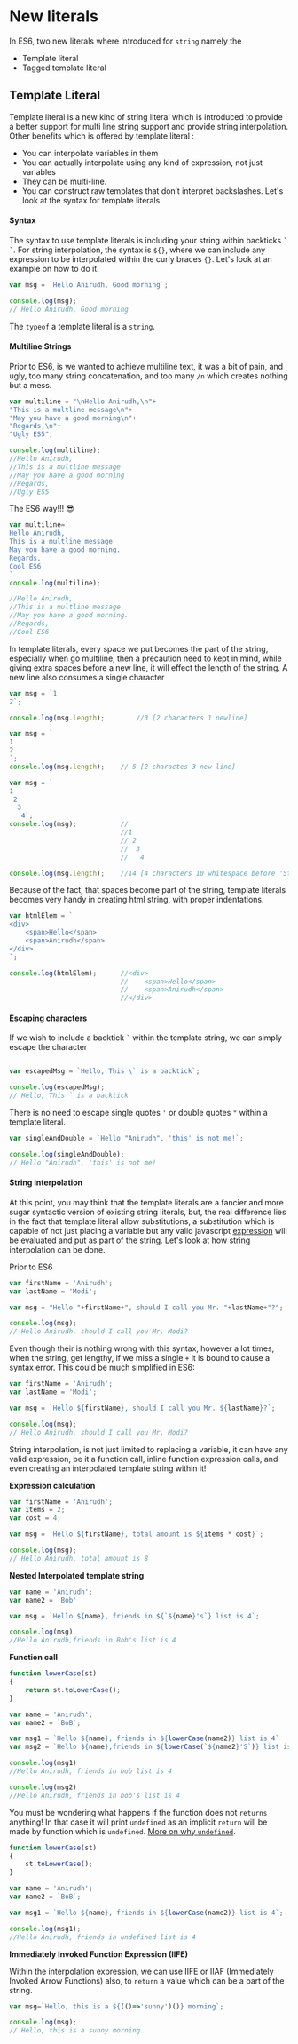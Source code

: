 
# New literals

In ES6, two new literals where introduced for `string` namely the 

* Template literal
* Tagged template literal

## Template Literal
Template literal is a new kind of string literal which is introduced to provide a better support for multi line string support and provide string interpolation. Other benefits which is offered by template literal :

* You can interpolate variables in them
* You can actually interpolate using any kind of expression, not just variables
* They can be multi-line.
* You can construct raw templates that don’t interpret backslashes.
Let's look at the syntax for template literals.

#### Syntax
The syntax to use template literals is including your string within backticks `` ` ` ``. For string interpolation, the syntax is `${}`, where we can include any expression to be interpolated within the curly braces `{}`. Let's look at an example on how to do it.

`````javascript
var msg = `Hello Anirudh, Good morning`;

console.log(msg);
// Hello Anirudh, Good morning
`````

The `typeof` a template literal is a `string`.

#### Multiline Strings
Prior to ES6, is we wanted to achieve multiline text, it was a bit of pain, and ugly, too many string concatenation, and too many `/n` which creates nothing but a mess.

````javascript
var multiline = "\nHello Anirudh,\n"+
"This is a multline message\n"+
"May you have a good morning\n"+
"Regards,\n"+
"Ugly ES5";

console.log(multiline);
//Hello Anirudh,
//This is a multline message
//May you have a good morning
//Regards,
//Ugly ES5
````

The ES6 way!!! 😎

````javascript
var multiline=`
Hello Anirudh,
This is a multline message
May you have a good morning.
Regards,
Cool ES6
`
console.log(multiline);

//Hello Anirudh,
//This is a multline message
//May you have a good morning.
//Regards,
//Cool ES6
````

In template literals, every space we put becomes the part of the string, especially when go multiline, then a precaution need to kept in mind, while giving extra spaces before a new line, it will effect the length of the string. A new line also consumes a single character

````javascript
var msg = `1
2`;

console.log(msg.length);        //3 [2 characters 1 newline]

var msg = `
1
2
`;
console.log(msg.length);    // 5 [2 charactes 3 new line]
````

````javascript
var msg = `
1
 2
  3
   4`;
console.log(msg);           //
                            //1
                            // 2 
                            //  3 
                            //   4

console.log(msg.length);    //14 [4 characters 10 whitespace before 'String'
````

Because of the fact, that spaces become part of the string, template literals becomes very handy in creating html string, with proper indentations.

````javascript
var htmlElem = `
<div>
    <span>Hello</span>
    <span>Anirudh</span>
</div>
`;

console.log(htmlElem);      //<div>
                            //    <span>Hello</span>
                            //    <span>Anirudh</span>
                            //</div>
````

#### Escaping characters

If we wish to include a backtick `` ` `` within the template string, we can simply escape the character

````javascript

var escapedMsg = `Hello, This \` is a backtick`;

console.log(escapedMsg);
// Hello, This ` is a backtick
````

There is no need to escape single quotes `'` or double quotes `"` within a template literal.

````javascript
var singleAndDouble = `Hello "Anirudh", 'this' is not me!`;

console.log(singleAndDouble);
// Hello "Anirudh", 'this' is not me!
````

#### String interpolation
At this point, you may think that the template literals are a fancier and more sugar syntactic version of existing string literals, but, the real difference lies in the fact that template literal allow substitutions, a substitution which is capable of not just placing a variable but any valid javascript [expression]() will be evaluated and put as part of the string. Let's look at how string interpolation can be done.

Prior to ES6
````javascript
var firstName = 'Anirudh';
var lastName = 'Modi';

var msg = "Hello "+firstName+", should I call you Mr. "+lastName+"?";   

console.log(msg);
// Hello Anirudh, should I call you Mr. Modi?
````

Even though their is nothing wrong with this syntax, however a lot times, when the string, get lengthy, if we miss a single `+` it is bound to cause a syntax  error. This could be much simplified in ES6:

````javascript
var firstName = 'Anirudh';
var lastName = 'Modi';

var msg = `Hello ${firstName}, should I call you Mr. ${lastName}?`;

console.log(msg);
// Hello Anirudh, should I call you Mr. Modi?
````

String interpolation, is not just limited to replacing a variable, it can have any valid expression, be it a function call, inline function expression calls, and even creating an interpolated template string within it!

**Expression calculation**
````javascript
var firstName = 'Anirudh';
var items = 2;
var cost = 4;

var msg = `Hello ${firstName}, total amount is ${items * cost}`;

console.log(msg);
// Hello Anirudh, total amount is 8
````

**Nested Interpolated template string**
````javascript
var name = 'Anirudh';
var name2 = 'Bob'

var msg = `Hello ${name}, friends in ${`${name}'s`} list is 4`;

console.log(msg)
//Hello Anirudh,friends in Bob's list is 4
````

**Function call**
````javascript
function lowerCase(st)
{
    return st.toLowerCase();
}

var name = 'Anirudh';
var name2 = `BoB`;

var msg1 = `Hello ${name}, friends in ${lowerCase(name2)} list is 4`
var msg2 = `Hello ${name},friends in ${lowerCase(`${name2}'S`)} list is 4`;

console.log(msg1)
//Hello Anirudh, friends in bob list is 4

console.log(msg2)
//Hello Anirudh, friends in bob's list is 4
````

You must be wondering what happens if the function does not `returns` anything! 
In that case it will print `undefined` as an implicit `return` will be made by function which is `undefined`. [More on why `undefined`](https://github.com/anirudh-modi/JS-essentials/blob/master/ES2015/Functions/Arrow%20functions.md#why-undefined).

````javascript
function lowerCase(st)
{
    st.toLowerCase();
}

var name = 'Anirudh';
var name2 = `BoB`;

var msg1 = `Hello ${name}, friends in ${lowerCase(name2)} list is 4`;

console.log(msg1);
//Hello Anirudh, friends in undefined list is 4

````

**Immediately Invoked Function Expression (IIFE)**

Within the interpolation expression, we can use IIFE or IIAF (Immediately Invoked Arrow Functions) also, to `return` a value which can be a part of the string.

````javascript
var msg=`Hello, this is a ${(()=>'sunny')()} morning`;

console.log(msg);
// Hello, this is a sunny morning.
````
